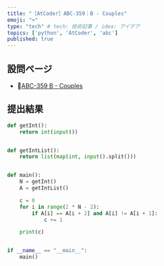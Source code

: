 ```yaml
---
title: "［AtCoder］ABC-359｜B - Couples"
emoji: "⌨️"
type: "tech" # tech: 技術記事 / idea: アイデア
topics: ['python', 'AtCoder', 'abc']
published: true
---
```


## 設問ページ

- 🔗[ABC-359 B - Couples](https://atcoder.jp/contests/abc359/tasks/abc359_b)

## 提出結果

```python
def getInt():
    return int(input())


def getIntList():
    return list(map(int, input().split()))


def main():
    N = getInt()
    A = getIntList()

    c = 0
    for i in range(2 * N - 2):
        if A[i] == A[i + 2] and A[i] != A[i + 1]:
            c += 1

    print(c)


if __name__ == "__main__":
    main()
```
